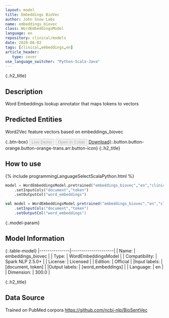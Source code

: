 ```yaml
---
layout: model
title: Embeddings BioVec
author: John Snow Labs
name: embeddings_biovec
class: WordEmbeddingsModel
language: en
repository: clinical/models
date: 2020-06-02
tags: [clinical,embeddings,en]
article_header:
   type: cover
use_language_switcher: "Python-Scala-Java"
---
```


{:.h2_title}
## Description
Word Embeddings lookup annotator that maps tokens to vectors

## Predicted Entities 
Word2Vec feature vectors based on embeddings_biovec

{:.btn-box}
<button class="button button-orange" disabled>Live Demo</button>
<button class="button button-orange" disabled>Open in Colab</button>
[Download](https://s3.amazonaws.com/auxdata.johnsnowlabs.com/clinical/models/embeddings_biovec_en_2.5.0_2.4_1591068211397.zip){:.button.button-orange.button-orange-trans.arr.button-icon}
{:.h2_title}
## How to use 
<div class="tabs-box" markdown="1">

{% include programmingLanguageSelectScalaPython.html %}

```python
model = WordEmbeddingsModel.pretrained("embeddings_biovec","en","clinical/models")
	.setInputCols("document","token")
	.setOutputCol("word_embeddings")
```

```scala
val model = WordEmbeddingsModel.pretrained("embeddings_biovec","en","clinical/models")
	.setInputCols("document","token")
	.setOutputCol("word_embeddings")
```
</div>

{:.model-param}
## Model Information

{:.table-model}
|---------------|---------------------|
| Name:          | embeddings_biovec   |
| Type:   | WordEmbeddingsModel |
| Compatibility: | Spark NLP 2.5.0+              |
| License:       | Licensed            |
| Edition:       | Official          |
|Input labels:        | [document, token]     |
|Output labels:       | [word_embeddings]     |
| Language:      | en                  |
| Dimension:    | 300.0               |

{:.h2_title}
## Data Source
Trained on PubMed corpora
https://github.com/ncbi-nlp/BioSentVec